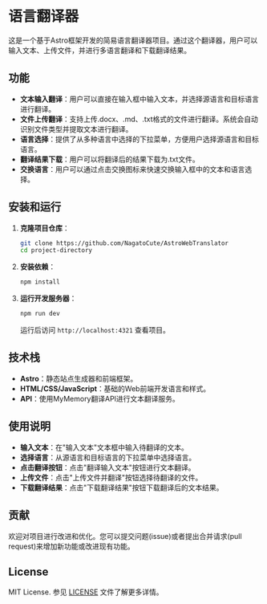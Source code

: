 
# 语言翻译器

这是一个基于Astro框架开发的简易语言翻译器项目。通过这个翻译器，用户可以输入文本、上传文件，并进行多语言翻译和下载翻译结果。

## 功能

- **文本输入翻译**：用户可以直接在输入框中输入文本，并选择源语言和目标语言进行翻译。
- **文件上传翻译**：支持上传.docx、.md、.txt格式的文件进行翻译。系统会自动识别文件类型并提取文本进行翻译。
- **语言选择**：提供了从多种语言中选择的下拉菜单，方便用户选择源语言和目标语言。
- **翻译结果下载**：用户可以将翻译后的结果下载为.txt文件。
- **交换语言**：用户可以通过点击交换图标来快速交换输入框中的文本和语言选择。

## 安装和运行

1. **克隆项目仓库**：

   ```bash
   git clone https://github.com/NagatoCute/AstroWebTranslator
   cd project-directory
   ```

2. **安装依赖**：

   ```bash
   npm install
   ```

3. **运行开发服务器**：

   ```bash
   npm run dev
   ```

   运行后访问 `http://localhost:4321` 查看项目。

## 技术栈

- **Astro**：静态站点生成器和前端框架。
- **HTML/CSS/JavaScript**：基础的Web前端开发语言和样式。
- **API**：使用MyMemory翻译API进行文本翻译服务。

## 使用说明

- **输入文本**：在"输入文本"文本框中输入待翻译的文本。
- **选择语言**：从源语言和目标语言的下拉菜单中选择语言。
- **点击翻译按钮**：点击"翻译输入文本"按钮进行文本翻译。
- **上传文件**：点击"上传文件并翻译"按钮选择待翻译的文件。
- **下载翻译结果**：点击"下载翻译结果"按钮下载翻译后的文本结果。

## 贡献

欢迎对项目进行改进和优化。您可以提交问题(issue)或者提出合并请求(pull request)来增加新功能或改进现有功能。

## License

MIT License. 参见 [LICENSE](./LICENSE) 文件了解更多详情。
